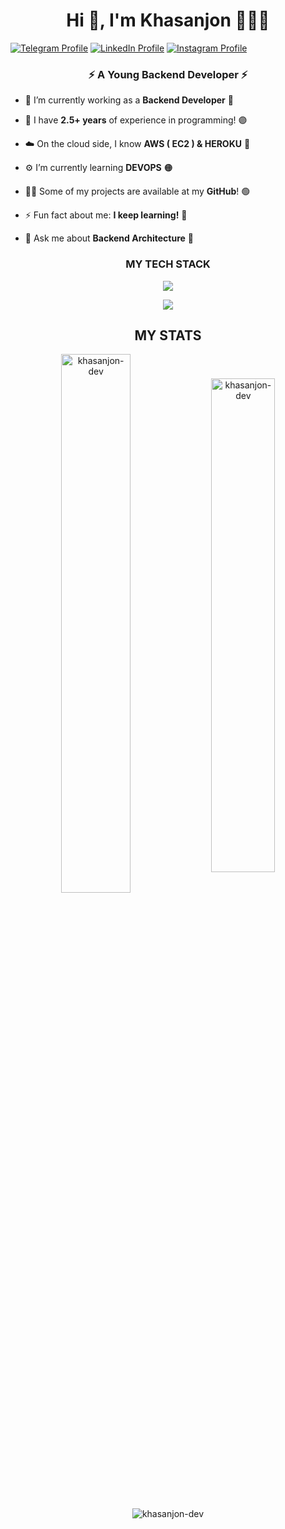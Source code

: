 <!-- <img style="display: block; text-align: center"
     src="https://media.geeksforgeeks.org/wp-content/uploads/20221123153249/SkillsRequiredtoBecomeaBackendDeveloper.png"> -->
<h1 align="center">Hi 👋, I'm Khasanjon 👨🏻‍💻</h1>

[![Telegram Profile](https://img.shields.io/badge/-telegram-blueviolet?style=for-the-badge&logo=telegram)][telegram]
[![LinkedIn Profile](https://img.shields.io/badge/-linkedin-brightgreen?style=for-the-badge&logo=linkedin)][linkedin]
[![Instagram Profile](https://img.shields.io/badge/-instagram-blue?style=for-the-badge&logo=instagram)][instagram]

<h3 align="center">⚡ A Young Backend Developer ⚡</h3>

- 🔭 I’m currently working as a **Backend Developer** 🔴

- 💠 I have **2.5+ years** of experience in programming! 🟣

- ☁️ On the cloud side, I know **AWS ( EC2 ) & HEROKU** 🔵

- ⚙️ I’m currently learning **DEVOPS** 🟠

- 👨‍💻 Some of my projects are available at my **GitHub**! 🟢

- ⚡ Fun fact about me: **I keep learning!** 🔴

- 💬 Ask me about **Backend Architecture** 🔵


<h3 align="center">MY TECH STACK</h3>
<p align="center">
  <a href="https://github.com/khasanjon-dev">
    <img src="https://skillicons.dev/icons?i=linux,python,fastapi,django,flask,docker,nginx,postgres,redis,rabbitmq,postman,heroku,aws" />
  </a>
</p>
<p align="center">
  <a href="https://github.com/khasanjon-dev">
    <img src="https://skillicons.dev/icons?i=git,github,githubactions,gitlab,sqlite,vim,c,bash" />
  </a>
</p>

<h2 align="center">MY STATS</h2>
<p align="center"><img align="center" width="47%" src="https://streak-stats.demolab.com?user=khasanjon-dev&theme=radical" alt="khasanjon-dev" />
<img align="center" width="45%" src="https://github-readme-stats.vercel.app/api?username=khasanjon-dev&count_private=true&theme=aura&show_icons=true&locale=en" alt="khasanjon-dev" /></p>
<p align="center"><img align="center" src="https://github-readme-stats.vercel.app/api/top-langs/?username=khasanjon-dev&theme=chartreuse-dark&langs_count=10&layout=compact" alt="khasanjon-dev" /></p>



[telegram]: https://t.me//khasanjon_dev
[instagram]: https://www.instagram.com/khasanjon_mamadaliyev
[linkedin]: https://www.linkedin.com/in/khasanjon-dev
